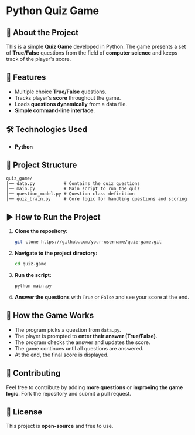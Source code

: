 # Python Quiz Game

## 📌 About the Project
This is a simple **Quiz Game** developed in Python. The game presents a set of **True/False** questions from the field of **computer science** and keeps track of the player's score.

## 🚀 Features
- Multiple choice **True/False** questions.
- Tracks player's **score** throughout the game.
- Loads **questions dynamically** from a data file.
- **Simple command-line interface**.

## 🛠 Technologies Used
- **Python**

## 📂 Project Structure
```
quiz_game/
│── data.py           # Contains the quiz questions
│── main.py           # Main script to run the quiz
│── question_model.py # Question class definition
│── quiz_brain.py     # Core logic for handling questions and scoring
```

## ▶️ How to Run the Project
1. **Clone the repository:**
   ```bash
   git clone https://github.com/your-username/quiz-game.git
   ```
2. **Navigate to the project directory:**
   ```bash
   cd quiz-game
   ```
3. **Run the script:**
   ```bash
   python main.py
   ```
4. **Answer the questions** with `True` or `False` and see your score at the end.

## 🎯 How the Game Works
- The program picks a question from `data.py`.
- The player is prompted to **enter their answer (True/False)**.
- The program checks the answer and updates the score.
- The game continues until all questions are answered.
- At the end, the final score is displayed.

## 🤝 Contributing
Feel free to contribute by adding **more questions** or **improving the game logic**. Fork the repository and submit a pull request.

## 📜 License
This project is **open-source** and free to use.

